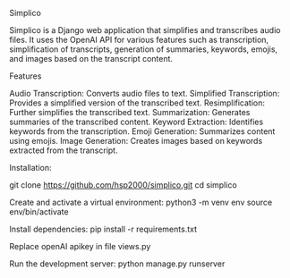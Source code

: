 Simplico

Simplico is a Django web application that simplifies and transcribes audio files. It uses the OpenAI API for various features such as transcription, simplification of transcripts, generation of summaries, keywords, emojis, and images based on the transcript content.

Features

Audio Transcription: Converts audio files to text.
Simplified Transcription: Provides a simplified version of the transcribed text.
Resimplification: Further simplifies the transcribed text.
Summarization: Generates summaries of the transcribed content.
Keyword Extraction: Identifies keywords from the transcription.
Emoji Generation: Summarizes content using emojis.
Image Generation: Creates images based on keywords extracted from the transcript.

Installation:

git clone https://github.com/hsp2000/simplico.git
cd simplico

Create and activate a virtual environment:
python3 -m venv env
source env/bin/activate

Install dependencies:
pip install -r requirements.txt

Replace openAI apikey in file views.py

Run the development server:
python manage.py runserver
